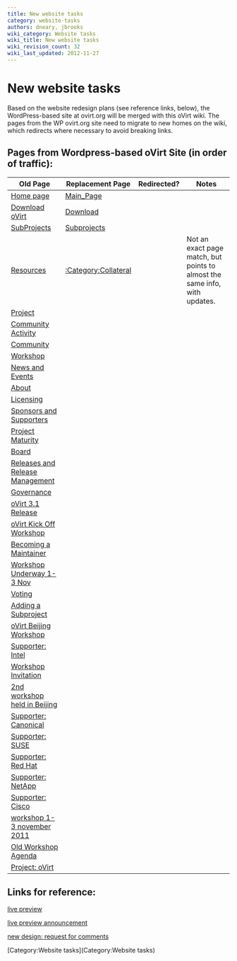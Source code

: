 ```yaml
---
title: New website tasks
category: website-tasks
authors: dneary, jbrooks
wiki_category: Website tasks
wiki_title: New website tasks
wiki_revision_count: 32
wiki_last_updated: 2012-11-27
---
```


# New website tasks

Based on the website redesign plans (see reference links, below), the WordPress-based site at ovirt.org will be merged with this oVirt wiki. The pages from the WP ovirt.org site need to migrate to new homes on the wiki, which redirects where necessary to avoid breaking links.

## Pages from Wordpress-based oVirt Site (in order of traffic):

| Old Page                                                                                                         | Replacement Page                                        | Redirected? | Notes                                                                      |
|------------------------------------------------------------------------------------------------------------------|---------------------------------------------------------|-------------|----------------------------------------------------------------------------|
| [Home page](http://www.ovirt.org/)                                                                               | [Main_Page](Main_Page)                      |             |                                                                            |
| [Download oVirt](http://www.ovirt.org/get-ovirt/)                                                                | [Download](Download)                         |             |                                                                            |
| [SubProjects](http://www.ovirt.org/project/subprojects/)                                                         | [Subprojects](Subprojects)                   |             |                                                                            |
| [Resources](http://www.ovirt.org/project/resources/)                                                             | [:Category:Collateral](:Category:Collateral) |             | Not an exact page match, but points to almost the same info, with updates. |
| [Project](http://www.ovirt.org/project/)                                                                         |                                                         |             |                                                                            |
| [Community Activity](http://www.ovirt.org/community-activity/)                                                   |                                                         |             |                                                                            |
| [Community](http://www.ovirt.org/project/community/)                                                             |                                                         |             |                                                                            |
| [Workshop](http://www.ovirt.org/news-and-events/workshop/)                                                       |                                                         |             |                                                                            |
| [News and Events](http://www.ovirt.org/news-and-events/)                                                         |                                                         |             |                                                                            |
| [About](http://www.ovirt.org/about/)                                                                             |                                                         |             |                                                                            |
| [Licensing](http://www.ovirt.org/about/licensing/)                                                               |                                                         |             |                                                                            |
| [Sponsors and Supporters](http://www.ovirt.org/about/sponsors-and-supporters/)                                   |                                                         |             |                                                                            |
| [Project Maturity](http://www.ovirt.org/project-maturity/)                                                       |                                                         |             |                                                                            |
| [Board](http://www.ovirt.org/governance/board/)                                                                  |                                                         |             |                                                                            |
| [Releases and Release Management](http://www.ovirt.org/governance/releases-and-release-management/)              |                                                         |             |                                                                            |
| [Governance](http://www.ovirt.org/governance/)                                                                   |                                                         |             |                                                                            |
| [oVirt 3.1 Release](http://www.ovirt.org/2012/08/08/ovirt-3-1-release/)                                          |                                                         |             |                                                                            |
| [oVirt Kick Off Workshop](http://www.ovirt.org/2011/09/12/ovirt-kick-off-workshop/)                              |                                                         |             |                                                                            |
| [Becoming a Maintainer](http://www.ovirt.org/governance/becoming-a-maintainer/)                                  |                                                         |             |                                                                            |
| [Workshop Underway 1-3 Nov](http://www.ovirt.org/2011/11/01/workshop-underway-1-to-3-nov/)                       |                                                         |             |                                                                            |
| [Voting](http://www.ovirt.org/governance/voting/)                                                                |                                                         |             |                                                                            |
| [Adding a Subproject](http://www.ovirt.org/governance/adding-a-subproject/)                                      |                                                         |             |                                                                            |
| [oVirt Beijing Workshop](http://www.ovirt.org/2012/02/03/ovirt-beijing-workshop/)                                |                                                         |             |                                                                            |
| [Supporter: Intel](http://www.ovirt.org/about/sponsors-and-supporters/intel/)                                    |                                                         |             |                                                                            |
| [Workshop Invitation](http://www.ovirt.org/project/resources/workshop-invitation/)                               |                                                         |             |                                                                            |
| [2nd workshop held in Beijing](http://www.ovirt.org/2012/04/16/2nd-ovirt-workshop-held-successfully-in-beijing/) |                                                         |             |                                                                            |
| [Supporter: Canonical](http://www.ovirt.org/about/sponsors-and-supporters/canonical/)                            |                                                         |             |                                                                            |
| [Supporter: SUSE](http://www.ovirt.org/about/sponsors-and-supporters/suse/)                                      |                                                         |             |                                                                            |
| [Supporter: Red Hat](http://www.ovirt.org/about/sponsors-and-supporters/redhat/)                                 |                                                         |             |                                                                            |
| [Supporter: NetApp](http://www.ovirt.org/about/sponsors-and-supporters/netapp/)                                  |                                                         |             |                                                                            |
| [Supporter: Cisco](http://www.ovirt.org/about/sponsors-and-supporters/cisco/)                                    |                                                         |             |                                                                            |
| [workshop 1-3 november 2011](http://lists.ovirt.org/news-and-events/workshop-1-to-3-november-2011/)              |                                                         |             |                                                                            |
| [Old Workshop Agenda](http://www.ovirt.org/old-workshop-agenda/)                                                 |                                                         |             |                                                                            |
| [Project: oVirt](http://www.ovirt.org/project/ovirt/)                                                            |                                                         |             |                                                                            |

## Links for reference:

[live preview](http://mediawiki-garrett.rhcloud.com/Home)

[live preview announcement](http://lists.ovirt.org/pipermail/infra/2012-September/001112.html)

[new design: request for comments](http://lists.ovirt.org/pipermail/infra/2012-August/000871.html)

[Category:Website tasks](Category:Website tasks)
